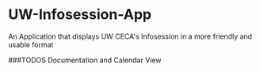 # UW-Infosession-App
An Application that displays UW CECA's Infosession in a more friendly and usable format

###TODOS
Documentation and Calendar View
